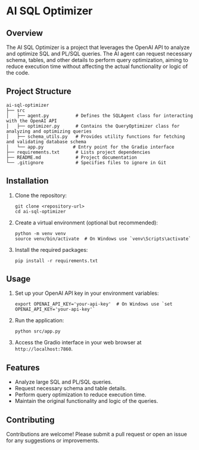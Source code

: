 # AI SQL Optimizer

## Overview
The AI SQL Optimizer is a project that leverages the OpenAI API to analyze and optimize SQL and PL/SQL queries. The AI agent can request necessary schema, tables, and other details to perform query optimization, aiming to reduce execution time without affecting the actual functionality or logic of the code.

## Project Structure
```
ai-sql-optimizer
├── src
│   ├── agent.py          # Defines the SQLAgent class for interacting with the OpenAI API
│   ├── optimizer.py      # Contains the QueryOptimizer class for analyzing and optimizing queries
│   ├── schema_utils.py   # Provides utility functions for fetching and validating database schema
│   └── app.py           # Entry point for the Gradio interface
├── requirements.txt      # Lists project dependencies
├── README.md             # Project documentation
└── .gitignore            # Specifies files to ignore in Git
```

## Installation
1. Clone the repository:
   ```
   git clone <repository-url>
   cd ai-sql-optimizer
   ```

2. Create a virtual environment (optional but recommended):
   ```
   python -m venv venv
   source venv/bin/activate  # On Windows use `venv\Scripts\activate`
   ```

3. Install the required packages:
   ```
   pip install -r requirements.txt
   ```

## Usage
1. Set up your OpenAI API key in your environment variables:
   ```
   export OPENAI_API_KEY='your-api-key'  # On Windows use `set OPENAI_API_KEY='your-api-key'`
   ```

2. Run the application:
   ```
   python src/app.py
   ```

3. Access the Gradio interface in your web browser at `http://localhost:7860`.

## Features
- Analyze large SQL and PL/SQL queries.
- Request necessary schema and table details.
- Perform query optimization to reduce execution time.
- Maintain the original functionality and logic of the queries.

## Contributing
Contributions are welcome! Please submit a pull request or open an issue for any suggestions or improvements.

